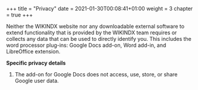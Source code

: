 +++
title = "Privacy"
date = 2021-01-30T00:08:41+01:00
weight = 3
chapter = true
+++

Neither the WIKINDX website nor any downloadable external software to extend functionality that is provided by the WIKINDX team requires or collects any data that can be used to directly identify you. This includes the word processor plug-ins: Google Docs add-on, Word add-in, and LibreOffice extension.

__Specific privacy details__
1. The add-on for Google Docs does not access, use, store, or share Google user data.
